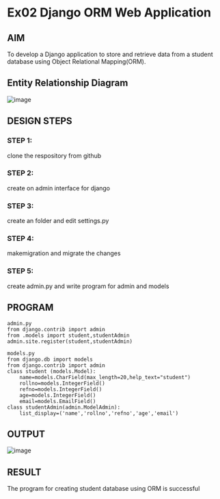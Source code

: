 # Ex02 Django ORM Web Application

## AIM
To develop a Django application to store and retrieve data from a student database using Object Relational Mapping(ORM).

## Entity Relationship Diagram

![image](https://github.com/Kamaleshwa/ORM/assets/144980199/c33148ba-1780-418c-8e84-b2c13ddeb832)


## DESIGN STEPS

### STEP 1:
clone the respository from github

### STEP 2:
create on admin interface for django

### STEP 3:
create an folder and edit settings.py

### STEP 4:
makemigration and migrate the changes

### STEP 5:
create admin.py and write program for admin and models


## PROGRAM
```
admin.py
from django.contrib import admin
from .models import student,studentAdmin
admin.site.register(student,studentAdmin)

models.py
from django.db import models
from django.contrib import admin
class student (models.Model):
    name=models.CharField(max_length=20,help_text="student")
    rollno=models.IntegerField()
    refno=models.IntegerField()
    age=models.IntegerField()
    email=models.EmailField()
class studentAdmin(admin.ModelAdmin):
    list_display=('name','rollno','refno','age','email')
```

## OUTPUT
![image](https://github.com/Kamaleshwa/ORM/assets/144980199/15a72bd9-ac74-406e-b95d-1fb24e262dfa)



## RESULT
The program  for creating student database using ORM is successful
